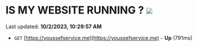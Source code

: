 # IS MY WEBSITE RUNNING ? [![](https://img.shields.io/static/v1?label=Sponsor&message=%E2%9D%A4&logo=GitHub&color=%23fe8e86)](https://github.com/sponsors/<username>)

Last updated: **10/2/2023, 10:29:57 AM**

- `GET` [https://youssefservice.me](https://youssefservice.me) - **Up** (791ms)
